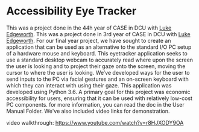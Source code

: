 # Accessibility Eye Tracker

This was a project done in the 44h year of CASE in DCU with [Luke Edgeworth](https://github.com/Ledge123). This was a project done in 3rd year of CASE in DCU with [Luke Edgeworth](https://github.com/Ledge123). For our final year project, we have sought to create an application that can be used
as an alternative to the standard I/O PC setup of a hardware mouse and keyboard.
This eyetracker application seeks to use a standard desktop webcam to accurately
read where upon the screen the user is looking and to project their gaze onto the
screen, moving the cursor to where the user is looking. We’ve developed ways
for the user to send inputs to the PC via facial gestures and an on-screen keyboard
with which they can interact with using their gaze. This application was developed
using Python 3.6. A
primary goal for this project was economic accessibility for users, ensuring that it
can be used with relatively low-cost PC components. for more information, you can read the doc in the User Manual Folder. 
We've also included video links for demonstration.

video walkthrough: https://www.youtube.com/watch?v=r8HJXODY9OA
